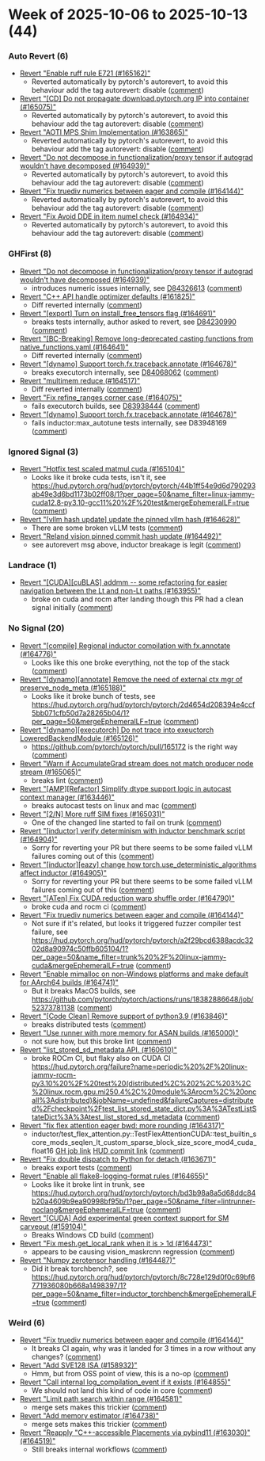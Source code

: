 # Week of 2025-10-06 to 2025-10-13 (44)

### Auto Revert (6)

- [Revert "Enable ruff rule E721 (#165162)"](https://github.com/pytorch/pytorch/commit/816fb7f48d121bea96f6e415bdf63e2538490cfb)
  - Reverted automatically by pytorch's autorevert, to avoid this behaviour add the tag autorevert: disable ([comment](https://github.com/pytorch/pytorch/pull/165162#issuecomment-3393328271))
- [Revert "[CD] Do not propagate download.pytorch.org IP into container (#165075)"](https://github.com/pytorch/pytorch/commit/daea35df5c11d893f37113cf0949a464966f7424)
  - Reverted automatically by pytorch's autorevert, to avoid this behaviour add the tag autorevert: disable ([comment](https://github.com/pytorch/pytorch/pull/165075#issuecomment-3388228013))
- [Revert "AOTI MPS Shim Implementation (#163865)"](https://github.com/pytorch/pytorch/commit/4412026949b562f940d4c24162de19d299725b62)
  - Reverted automatically by pytorch's autorevert, to avoid this behaviour add the tag autorevert: disable ([comment](https://github.com/pytorch/pytorch/pull/163865#issuecomment-3385196387))
- [Revert "Do not decompose in functionalization/proxy tensor if autograd wouldn't have decomposed (#164939)"](https://github.com/pytorch/pytorch/commit/06d86e58d0309aa2c217256f88d1990a22ec6e4f)
  - Reverted automatically by pytorch's autorevert, to avoid this behaviour add the tag autorevert: disable ([comment](https://github.com/pytorch/pytorch/pull/164939#issuecomment-3385056722))
- [Revert "Fix truediv numerics between eager and compile (#164144)"](https://github.com/pytorch/pytorch/commit/e09fb44ef177005c4a11c28be24781429d416a3e)
  - Reverted automatically by pytorch's autorevert, to avoid this behaviour add the tag autorevert: disable ([comment](https://github.com/pytorch/pytorch/pull/164144#issuecomment-3384769092))
- [Revert "Fix Avoid DDE in item numel check (#164934)"](https://github.com/pytorch/pytorch/commit/5209c8ce0704f34ba4bd2a58c19877fbf6cf0392)
  - Reverted automatically by pytorch's autorevert, to avoid this behaviour add the tag autorevert: disable ([comment](https://github.com/pytorch/pytorch/pull/164934#issuecomment-3384390621))

### GHFirst (8)

- [Revert "Do not decompose in functionalization/proxy tensor if autograd wouldn't have decomposed (#164939)"](https://github.com/pytorch/pytorch/commit/5c3fe9fb302c68215e1c39d84559aa54b4285304)
  - introduces numeric issues internally, see [D84326613](https://www.internalfb.com/diff/D84326613) ([comment](https://github.com/pytorch/pytorch/pull/164939#issuecomment-3392203314))
- [Revert "C++ API handle optimizer defaults  (#161825)"](https://github.com/pytorch/pytorch/commit/b67785d9ebda19fab4e49e057254ad7bae0b3a94)
  - Diff reverted internally ([comment](https://github.com/pytorch/pytorch/pull/161825#issuecomment-3391506427))
- [Revert "[export] Turn on install_free_tensors flag (#164691)"](https://github.com/pytorch/pytorch/commit/34ac9b61cbfcf17328ccb8b729509829447fdddd)
  - breaks tests internally, author asked to revert, see [D84230990](https://www.internalfb.com/diff/D84230990) ([comment](https://github.com/pytorch/pytorch/pull/164691#issuecomment-3387718323))
- [Revert "[BC-Breaking] Remove long-deprecated casting functions from native_functions.yaml (#164641)"](https://github.com/pytorch/pytorch/commit/3d1fa40ae1fee18ddf3dca89229e3ae828589e0c)
  - Diff reverted internally ([comment](https://github.com/pytorch/pytorch/pull/164641#issuecomment-3386346474))
- [Revert "[dynamo] Support torch.fx.traceback.annotate (#164678)"](https://github.com/pytorch/pytorch/commit/3040a5d294bd30d3938d0043a5d93d6c23264827)
  - breaks executorch internally, see [D84068062](https://www.internalfb.com/diff/D84068062?entry_point=16) ([comment](https://github.com/pytorch/pytorch/pull/164678#issuecomment-3379281844))
- [Revert "multimem reduce (#164517)"](https://github.com/pytorch/pytorch/commit/f505caa71bd2e4d1e708e20a3665b834134e08fc)
  - Diff reverted internally ([comment](https://github.com/pytorch/pytorch/pull/164517#issuecomment-3378529654))
- [Revert "Fix refine_ranges corner case (#164075)"](https://github.com/pytorch/pytorch/commit/3912ba3e940b9354622fa09b2ada677cd10723d8)
  - fails executorch builds, see [D83938444](https://www.internalfb.com/diff/D83938444) ([comment](https://github.com/pytorch/pytorch/pull/164075#issuecomment-3374430964))
- [Revert "[dynamo] Support torch.fx.traceback.annotate (#164678)"](https://github.com/pytorch/pytorch/commit/cfc5cc17dc4fa6be41b4b31eb6e63d3863479452)
  - fails inductor:max_autotune tests internally, see D83948169 ([comment](https://github.com/pytorch/pytorch/pull/164678#issuecomment-3374407009))

### Ignored Signal (3)

- [Revert "Hotfix test scaled matmul cuda (#165104)"](https://github.com/pytorch/pytorch/commit/7ab00c7c17833d7678e5bd394db2bf8e5f57f7ec)
  - Looks like it broke cuda tests, isn't it, see https://hud.pytorch.org/hud/pytorch/pytorch/44b1ff54e9d6d790293ab49e3d6bd1173b02ff08/1?per_page=50&name_filter=linux-jammy-cuda12.8-py3.10-gcc11%20%2F%20test&mergeEphemeralLF=true ([comment](https://github.com/pytorch/pytorch/pull/165104#issuecomment-3388247886))
- [Revert "[vllm hash update] update the pinned vllm hash (#164628)"](https://github.com/pytorch/pytorch/commit/5b8174bc286725f9326fba6dc0ef17c316486bbd)
  - There are some broken vLLM tests ([comment](https://github.com/pytorch/pytorch/pull/164628#issuecomment-3384560957))
- [Revert "Reland vision pinned commit hash update (#164492)"](https://github.com/pytorch/pytorch/commit/1927783aa3ad676db6f4c34fc77ef3825a4e2ed5)
  - see autorevert msg above, inductor breakage is legit ([comment](https://github.com/pytorch/pytorch/pull/164492#issuecomment-3379537888))

### Landrace (1)

- [Revert "[CUDA][cuBLAS] addmm -- some refactoring for easier navigation between the Lt and non-Lt paths (#163955)"](https://github.com/pytorch/pytorch/commit/f79e212733ca89ce3cc99a3072e50351686e5568)
  - broke on cuda and rocm after landing though this PR had a clean signal initially ([comment](https://github.com/pytorch/pytorch/pull/163955#issuecomment-3386127145))

### No Signal (20)

- [Revert "[compile] Regional inductor compilation with fx.annotate (#164776)"](https://github.com/pytorch/pytorch/commit/8d49cd5b26278bf0b997a42f07d5e24e923576cd)
  - Looks like this one broke everything, not the top of the stack ([comment](https://github.com/pytorch/pytorch/pull/164776#issuecomment-3393725466))
- [Revert "[dynamo][annotate] Remove the need of external ctx mgr of preserve_node_meta (#165188)"](https://github.com/pytorch/pytorch/commit/a19123b37e5658e43e11aa713e5e0ba77c515f53)
  - Looks like it broke bunch of tests, see https://hud.pytorch.org/hud/pytorch/pytorch/2d4654d208394e4ccf5bb071cfb50d7a28265b04/1?per_page=50&mergeEphemeralLF=true ([comment](https://github.com/pytorch/pytorch/pull/165188#issuecomment-3393674273))
- [Revert "[dynamo][executorch] Do not trace into exeuctorch LoweredBackendModule (#165126)"](https://github.com/pytorch/pytorch/commit/d16627f4d0ae02f3b1b00b785c9245ba8fcdd2c0)
  - https://github.com/pytorch/pytorch/pull/165172 is the right way ([comment](https://github.com/pytorch/pytorch/pull/165126#issuecomment-3391975498))
- [Revert "Warn if AccumulateGrad stream does not match producer node stream (#165065)"](https://github.com/pytorch/pytorch/commit/f975bd58af0e8dc4a71001b71a75a361c20a6203)
  - breaks lint ([comment](https://github.com/pytorch/pytorch/pull/165065#issuecomment-3391387386))
- [Revert "[AMP][Refactor] Simplify dtype support logic in autocast context manager (#163446)"](https://github.com/pytorch/pytorch/commit/9420944033a5e74feef53597e5e7804c8b680cb0)
  - breaks autocast tests on linux and mac ([comment](https://github.com/pytorch/pytorch/pull/163446#issuecomment-3390688642))
- [Revert "[2/N] More ruff SIM fixes (#165031)"](https://github.com/pytorch/pytorch/commit/b8be796a57f347df11c7eec7e4ea364780328318)
  - One of the changed line started to fail on trunk ([comment](https://github.com/pytorch/pytorch/pull/165031#issuecomment-3390190870))
- [Revert "[inductor] verify determinism with inductor benchmark script (#164904)"](https://github.com/pytorch/pytorch/commit/d2cb1833445e53d401c3aa9362d96dac1f5e2914)
  - Sorry for reverting your PR but there seems to be some failed vLLM failures coming out of this ([comment](https://github.com/pytorch/pytorch/pull/164904#issuecomment-3388443678))
- [Revert "[inductor][eazy] change how torch.use_deterministic_algorithms affect inductor (#164905)"](https://github.com/pytorch/pytorch/commit/df514a6d5a41c6df8193c9f2e3bf0989d4351bb8)
  - Sorry for reverting your PR but there seems to be some failed vLLM failures coming out of this ([comment](https://github.com/pytorch/pytorch/pull/164905#issuecomment-3388258660))
- [Revert "[ATen] Fix CUDA reduction warp shuffle order (#164790)"](https://github.com/pytorch/pytorch/commit/4d7f9f3aed68729380730ed46e29ff2052f05b73)
  - broke cuda and rocm ci ([comment](https://github.com/pytorch/pytorch/pull/164790#issuecomment-3387558806))
- [Revert "Fix truediv numerics between eager and compile (#164144)"](https://github.com/pytorch/pytorch/commit/ed2d514ad860229f6d364688f9db27dad034cd83)
  - Not sure if it's related, but looks it triggered fuzzer compiler test failure, see https://hud.pytorch.org/hud/pytorch/pytorch/a2f29bcd6388acdc3202d8a90974c50ffb605104/1?per_page=50&name_filter=trunk%20%2F%20linux-jammy-cuda&mergeEphemeralLF=true ([comment](https://github.com/pytorch/pytorch/pull/164144#issuecomment-3387288464))
- [Revert "Enable mimalloc on non-Windows platforms and make default for AArch64 builds (#164741)"](https://github.com/pytorch/pytorch/commit/688efd9741dbd18c176729aec3df7a73825f8463)
  - But it breaks MacOS builds, see https://github.com/pytorch/pytorch/actions/runs/18382886648/job/52373781138 ([comment](https://github.com/pytorch/pytorch/pull/164741#issuecomment-3386859778))
- [Revert "[Code Clean] Remove support of python3.9 (#163846)"](https://github.com/pytorch/pytorch/commit/91040f49348646d79c6cd3434c34860d25c2e47a)
  - breaks distributed tests ([comment](https://github.com/pytorch/pytorch/pull/163846#issuecomment-3386855437))
- [Revert "Use runner with more memory for ASAN builds (#165000)"](https://github.com/pytorch/pytorch/commit/a753ffa9aff47e005c31d6bcbf5b6a61cc54afed)
  - not sure how, but this broke lint ([comment](https://github.com/pytorch/pytorch/pull/165000#issuecomment-3384286412))
- [Revert "list_stored_sd_metadata API. (#160610)"](https://github.com/pytorch/pytorch/commit/fd4bde430a51e5f216295c950d962c6343119821)
  - broke ROCm CI, but flaky also on CUDA CI https://hud.pytorch.org/failure?name=periodic%20%2F%20linux-jammy-rocm-py3.10%20%2F%20test%20(distributed%2C%202%2C%203%2C%20linux.rocm.gpu.mi250.4%2C%20module%3Arocm%2C%20oncall%3Adistributed)&jobName=undefined&failureCaptures=distributed%2Fcheckpoint%2Ftest_list_stored_state_dict.py%3A%3ATestListStateDict%3A%3Atest_list_stored_sd_metadata ([comment](https://github.com/pytorch/pytorch/pull/160610#issuecomment-3382023022))
- [Revert "fix flex attention eager bwd: more rounding (#164317)"](https://github.com/pytorch/pytorch/commit/20082d713666fa1eade588bebd523d86309bfa25)
  - inductor/test_flex_attention.py::TestFlexAttentionCUDA::test_builtin_score_mods_seqlen_lt_custom_sparse_block_size_score_mod4_cuda_float16 [GH job link](https://github.com/pytorch/pytorch/actions/runs/18330774537/job/52207370954) [HUD commit link](https://hud.pytorch.org/pytorch/pytorch/commit/41808b2ba9a61ab2f4c7af394c1668d09a4a0331) ([comment](https://github.com/pytorch/pytorch/pull/164317#issuecomment-3381812090))
- [Revert "Fix double dispatch to Python for detach (#163671)"](https://github.com/pytorch/pytorch/commit/97463d4cf3c125557ef23502772b12a67dac4dc7)
  - breaks export tests ([comment](https://github.com/pytorch/pytorch/pull/163671#issuecomment-3379281422))
- [Revert "Enable all flake8-logging-format rules (#164655)"](https://github.com/pytorch/pytorch/commit/f713abab16cb98c15f486e9822dd261279cce252)
  - Looks like it broke lint in trunk, see https://hud.pytorch.org/hud/pytorch/pytorch/bd3b98a8a5d68ddc84b20a4609b9ea90998bf95b/1?per_page=50&name_filter=lintrunner-noclang&mergeEphemeralLF=true ([comment](https://github.com/pytorch/pytorch/pull/164655#issuecomment-3379209309))
- [Revert "[CUDA] Add experimental green context support for SM carveout (#159104)"](https://github.com/pytorch/pytorch/commit/1e42fde45eff81845f269e8185f54a19f6d87c5b)
  - Breaks Windows CD build ([comment](https://github.com/pytorch/pytorch/pull/159104#issuecomment-3378675515))
- [Revert "Fix mesh.get_local_rank when it is > 1d (#164473)"](https://github.com/pytorch/pytorch/commit/afee8062d511ad63e0af65ffac0e712d86aae8f1)
  - appears to be causing vision_maskrcnn regression ([comment](https://github.com/pytorch/pytorch/pull/164473#issuecomment-3374738997))
- [Revert "Numpy zerotensor handling (#164487)"](https://github.com/pytorch/pytorch/commit/1fc71d1b578badb1b3ba7cc2d5795f4f80463749)
  - Did it break torchbench?, see https://hud.pytorch.org/hud/pytorch/pytorch/8c728e129d0f0c69bf6771936080b668a1498397/1?per_page=50&name_filter=inductor_torchbench&mergeEphemeralLF=true ([comment](https://github.com/pytorch/pytorch/pull/164487#issuecomment-3374635051))

### Weird (6)

- [Revert "Fix truediv numerics between eager and compile (#164144)"](https://github.com/pytorch/pytorch/commit/abb2f7179eeaf6d598d709542dd597149f1474a8)
  - It breaks CI again, why was it landed for 3 times in a row without any changes? ([comment](https://github.com/pytorch/pytorch/pull/164144#issuecomment-3390973016))
- [Revert "Add SVE128 ISA (#158932)"](https://github.com/pytorch/pytorch/commit/7614338b69481d702c9f084ac15d9109c7cd3ef0)
  - Hmm, but from OSS point of view, this is a no-op ([comment](https://github.com/pytorch/pytorch/pull/158932#issuecomment-3387961238))
- [Revert "Call internal log_compilation_event if it exists (#164855)"](https://github.com/pytorch/pytorch/commit/47956196d99166fe9083beb2a52fd2e6c90b2011)
  - We should not land this kind of code in core ([comment](https://github.com/pytorch/pytorch/pull/164855#issuecomment-3387692988))
- [Revert "Limit path search within range (#164581)"](https://github.com/pytorch/pytorch/commit/b5e93ffdcf779c703af5c8119636b01f250eafcd)
  - merge sets makes this trickier ([comment](https://github.com/pytorch/pytorch/pull/164581#issuecomment-3381955240))
- [Revert "Add memory estimator (#164738)"](https://github.com/pytorch/pytorch/commit/f8d0d65ddc61e1b2b151127b14738458748f9163)
  - merge sets makes this trickier ([comment](https://github.com/pytorch/pytorch/pull/164581#issuecomment-3381955240))
- [Revert "Reapply "C++-accessible Placements via pybind11 (#163030)" (#164519)"](https://github.com/pytorch/pytorch/commit/df640df68a5275684eaae3080a9c97a0c61469c8)
  - Still breaks internal workflows ([comment](https://github.com/pytorch/pytorch/pull/164519#issuecomment-3378469432))
